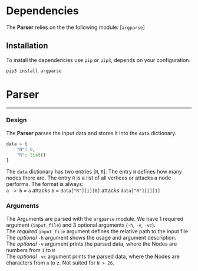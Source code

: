 # Dependencies

The **Parser** relies on the the following module: [`argparse`]

## Installation

To install the dependencies use `pip` or `pip3`, depends on your configuration.

```bash
pip3 install argparse
```

# Parser

<hr>

### Design
The **Parser** parses the input data and stores it into the `data` dictionary. 

```python
data = {
    "N": 0,
    "R": list()
}
```

The `data` dictionary has two entries [`N`, `R`]. The entry `N` defines how many nodes there are. The entry `R` is a list of all vertices or attacks a node performs. The format is always:  
`a -> b` = `a` attacks `b` = `data["R"][i][0]` attacks `data["R"][i][1]`



### Arguments
The Arguments are parsed with the `argparse` module. We have 1 required argument (`input_file`) and 3 optional arguments (`-h`, `-v`, `-vc`).  
The _required_ `input_file` argument defines the relative path to the input file  
The _optional_ `-h` argument shows the usage and argument description.  
The _optional_ `-v` argument  prints the parsed data, where the Nodes are numbers from `1` to `N`  
The _optional_ `-vc` argument  prints the parsed data, where the Nodes are characters from `a` to `z`. Not suited for `N > 26`.  

